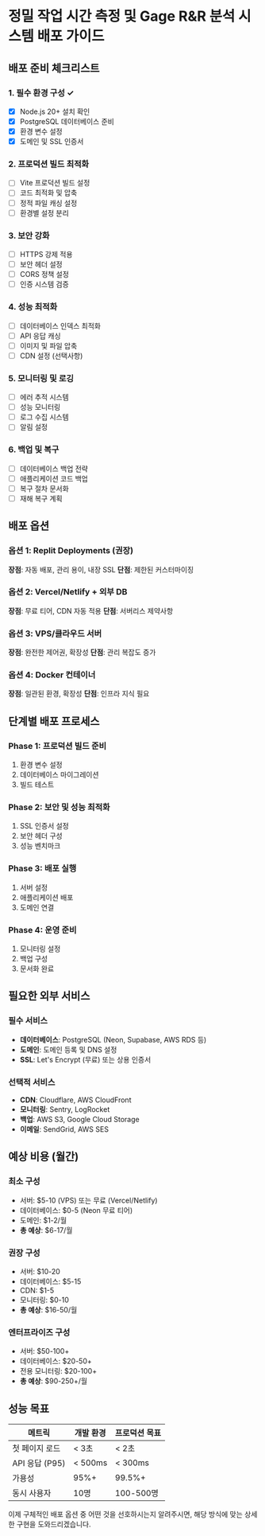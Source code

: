 # 정밀 작업 시간 측정 및 Gage R&R 분석 시스템 배포 가이드

## 배포 준비 체크리스트

### 1. 필수 환경 구성 ✓
- [x] Node.js 20+ 설치 확인
- [x] PostgreSQL 데이터베이스 준비
- [x] 환경 변수 설정
- [x] 도메인 및 SSL 인증서

### 2. 프로덕션 빌드 최적화
- [ ] Vite 프로덕션 빌드 설정
- [ ] 코드 최적화 및 압축
- [ ] 정적 파일 캐싱 설정
- [ ] 환경별 설정 분리

### 3. 보안 강화
- [ ] HTTPS 강제 적용
- [ ] 보안 헤더 설정
- [ ] CORS 정책 설정
- [ ] 인증 시스템 검증

### 4. 성능 최적화
- [ ] 데이터베이스 인덱스 최적화
- [ ] API 응답 캐싱
- [ ] 이미지 및 파일 압축
- [ ] CDN 설정 (선택사항)

### 5. 모니터링 및 로깅
- [ ] 에러 추적 시스템
- [ ] 성능 모니터링
- [ ] 로그 수집 시스템
- [ ] 알림 설정

### 6. 백업 및 복구
- [ ] 데이터베이스 백업 전략
- [ ] 애플리케이션 코드 백업
- [ ] 복구 절차 문서화
- [ ] 재해 복구 계획

## 배포 옵션

### 옵션 1: Replit Deployments (권장)
**장점**: 자동 배포, 관리 용이, 내장 SSL
**단점**: 제한된 커스터마이징

### 옵션 2: Vercel/Netlify + 외부 DB
**장점**: 무료 티어, CDN 자동 적용
**단점**: 서버리스 제약사항

### 옵션 3: VPS/클라우드 서버
**장점**: 완전한 제어권, 확장성
**단점**: 관리 복잡도 증가

### 옵션 4: Docker 컨테이너
**장점**: 일관된 환경, 확장성
**단점**: 인프라 지식 필요

## 단계별 배포 프로세스

### Phase 1: 프로덕션 빌드 준비
1. 환경 변수 설정
2. 데이터베이스 마이그레이션
3. 빌드 테스트

### Phase 2: 보안 및 성능 최적화
1. SSL 인증서 설정
2. 보안 헤더 구성
3. 성능 벤치마크

### Phase 3: 배포 실행
1. 서버 설정
2. 애플리케이션 배포
3. 도메인 연결

### Phase 4: 운영 준비
1. 모니터링 설정
2. 백업 구성
3. 문서화 완료

## 필요한 외부 서비스

### 필수 서비스
- **데이터베이스**: PostgreSQL (Neon, Supabase, AWS RDS 등)
- **도메인**: 도메인 등록 및 DNS 설정
- **SSL**: Let's Encrypt (무료) 또는 상용 인증서

### 선택적 서비스
- **CDN**: Cloudflare, AWS CloudFront
- **모니터링**: Sentry, LogRocket
- **백업**: AWS S3, Google Cloud Storage
- **이메일**: SendGrid, AWS SES

## 예상 비용 (월간)

### 최소 구성
- 서버: $5-10 (VPS) 또는 무료 (Vercel/Netlify)
- 데이터베이스: $0-5 (Neon 무료 티어)
- 도메인: $1-2/월
- **총 예상**: $6-17/월

### 권장 구성
- 서버: $10-20
- 데이터베이스: $5-15
- CDN: $1-5
- 모니터링: $0-10
- **총 예상**: $16-50/월

### 엔터프라이즈 구성
- 서버: $50-100+
- 데이터베이스: $20-50+
- 전용 모니터링: $20-100+
- **총 예상**: $90-250+/월

## 성능 목표

| 메트릭 | 개발 환경 | 프로덕션 목표 |
|--------|-----------|---------------|
| 첫 페이지 로드 | < 3초 | < 2초 |
| API 응답 (P95) | < 500ms | < 300ms |
| 가용성 | 95%+ | 99.5%+ |
| 동시 사용자 | 10명 | 100-500명 |

이제 구체적인 배포 옵션 중 어떤 것을 선호하시는지 알려주시면, 해당 방식에 맞는 상세한 구현을 도와드리겠습니다.
